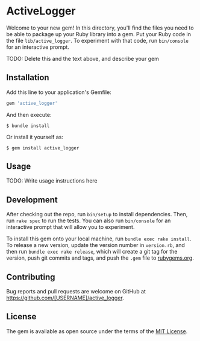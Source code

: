 # ActiveLogger

Welcome to your new gem! In this directory, you'll find the files you need to be able to package up your Ruby library into a gem. Put your Ruby code in the file `lib/active_logger`. To experiment with that code, run `bin/console` for an interactive prompt.

TODO: Delete this and the text above, and describe your gem

## Installation

Add this line to your application's Gemfile:

```ruby
gem 'active_logger'
```

And then execute:

    $ bundle install

Or install it yourself as:

    $ gem install active_logger

## Usage

TODO: Write usage instructions here

## Development

After checking out the repo, run `bin/setup` to install dependencies. Then, run `rake spec` to run the tests. You can also run `bin/console` for an interactive prompt that will allow you to experiment.

To install this gem onto your local machine, run `bundle exec rake install`. To release a new version, update the version number in `version.rb`, and then run `bundle exec rake release`, which will create a git tag for the version, push git commits and tags, and push the `.gem` file to [rubygems.org](https://rubygems.org).

## Contributing

Bug reports and pull requests are welcome on GitHub at https://github.com/[USERNAME]/active_logger.


## License

The gem is available as open source under the terms of the [MIT License](https://opensource.org/licenses/MIT).
